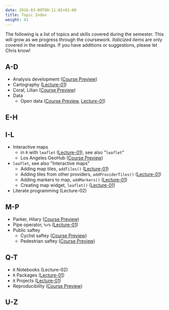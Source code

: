 ```yaml
---
date: 2016-03-09T00:11:02+01:00
title: Topic Index
weight: 41
---
```


The following is a list of topics and skills covered during the semester. This will grow as we progress through the coursework. *Italicized items* are only covered in the readings. If you have additions or suggestions, please let Chris know! 

## A-D
- Analysis development ([Course Preview](/course-preview/))
- Cartography ([Lecture-01](/lecture-01/))
- Coral, Lilian ([Course Preview](/course-preview/))
- Data
  - Open data ([Course Preview](/course-preview/), [Lecture-01](/lecture-01/))
  
## E-H

## I-L
- Interactive maps
  - in `R` with `leaflet` ([Lecture-01](/lecture-01/)), see also "`leaflet`"
  - Los Angeles GeoHub ([Course Preview](/course-preview/))
- `leaflet`, see also "Interactive maps"
  - Adding map tiles, `addTiles()` ([Lecture-01](/lecture-01/))
  - Adding tiles from other providers, `addProviderTiles()` ([Lecture-01](/lecture-01/))
  - Adding markers to map, `addMarkers()` ([Lecture-01](/lecture-01/))
  - Creating map widget, `leaflet()` ([Lecture-01](/lecture-01/))
- Literate programming (Lecture-02)

## M-P
- Parker, Hilary ([Course Preview](/course-preview/))
- Pipe operator, `%>%` ([Lecture-01](/lecture-01/))
- Public saftey
  - Cyclist saftey ([Course Preview](/course-preview/))
  - Pedestrian saftey ([Course Preview](/course-preview/))

## Q-T
- `R` Notebooks (Lecture-02)
- `R` Packages ([Lecture-01](/lecture-01/))
- `R` Projects ([Lecture-01](/lecture-01/))
- Reproducibility ([Course Preview](/course-preview/))

## U-Z